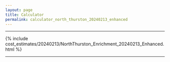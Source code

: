 ```yaml
---
layout: page
title: Calculator
permalink: calculator_north_thurston_20240213_enhanced
---
```


___

{% include cost_estimates/20240213/NorthThurston_Enrichment_20240213_Enhanced.html %}

___

